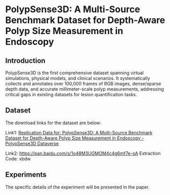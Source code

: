 # PolypSense3D: A Multi-Source Benchmark Dataset for Depth-Aware Polyp Size Measurement in Endoscopy

## Introduction

PolypSense3D is the first comprehensive dataset spanning virtual simulations, physical models, and clinical scenarios. It systematically collects and annotates over 100,000 frames of RGB images, dense/sparse depth data, and accurate millimeter-scale polyp measurements, addressing critical gaps in existing datasets for lesion quantification tasks.

## Dataset

The download links for the dataset are below: 

Link1: [Replication Data for: PolypSense3D: A Multi-Source Benchmark Dataset for Depth-Aware Polyp Size Measurement in Endoscopy - PolypSense3D Dataverse](https://dataverse.harvard.edu/dataset.xhtml?persistentId=doi:10.7910/DVN/K13H89&faces-redirect=true)

Link2: https://pan.baidu.com/s/1o48M3UGMOM4c4g6mf7e-oA Extraction Code: xbdw 


## Experiments

The specific details of the experiment will be presented in the paper.
